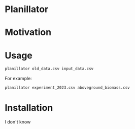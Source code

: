 # Planillator

# Motivation

# Usage

```bash
planillator old_data.csv input_data.csv
```

For example:

```bash
planillator experiment_2023.csv aboveground_biomass.csv
```

# Installation

I don't know